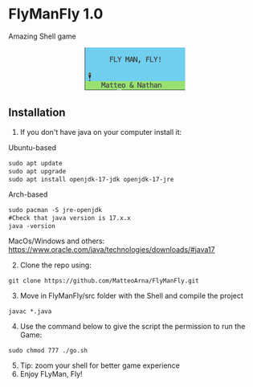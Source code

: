 # FlyManFly 1.0
Amazing Shell game
<p align="center">
  <img src="img/fmf.png" />
</p>

## Installation

1) If you don't have java on your computer install it:

Ubuntu-based
```
sudo apt update
sudo apt upgrade
sudo apt install openjdk-17-jdk openjdk-17-jre
```

Arch-based
```
sudo pacman -S jre-openjdk
#Check that java version is 17.x.x
java -version
```
MacOs/Windows and others: https://www.oracle.com/java/technologies/downloads/#java17



2) Clone the repo using:
```
git clone https://github.com/MatteoArna/FlyManFly.git
```
3) Move in FlyManFly/src folder with the Shell and compile the project
```
javac *.java
```   
4) Use the command below to give the script the permission to run the Game:
```
sudo chmod 777 ./go.sh
```
5) Tip: zoom your shell for better game experience
6) Enjoy FLyMan, Fly! 

